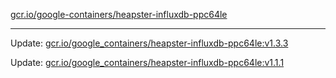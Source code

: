 [gcr.io/google-containers/heapster-influxdb-ppc64le](https://hub.docker.com/r/cruse/heapster-influxdb-ppc64le/tags/) 

----
Update: [gcr.io/google_containers/heapster-influxdb-ppc64le:v1.3.3](https://hub.docker.com/r/cruse/heapster-influxdb-ppc64le/tags/)

Update: [gcr.io/google_containers/heapster-influxdb-ppc64le:v1.1.1](https://hub.docker.com/r/cruse/heapster-influxdb-ppc64le/tags/)

